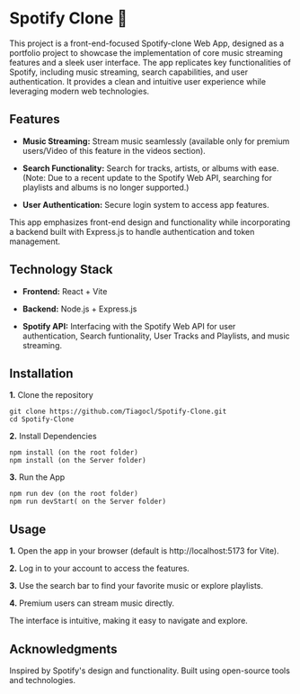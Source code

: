 # Spotify Clone 🎵

This project is a front-end-focused Spotify-clone Web App, designed as a portfolio project to showcase the implementation of core music streaming features and a sleek user interface. The app replicates key functionalities of Spotify, including music streaming, search capabilities, and user authentication. It provides a clean and intuitive user experience while leveraging modern web technologies.



## Features

- **Music Streaming:** Stream music seamlessly (available only for premium users/Video of this feature in the videos section).

- **Search Functionality:**  Search for tracks, artists, or albums with ease. (Note: Due to a recent update to the Spotify Web API, searching for playlists and albums is no longer supported.)

- **User Authentication:** Secure login system to access app features.

This app emphasizes front-end design and functionality while incorporating a backend built with Express.js to handle authentication and token management.

## Technology Stack

- **Frontend:** React + Vite

- **Backend:** Node.js + Express.js

- **Spotify API:** Interfacing with the Spotify Web API for user authentication, Search funtionality, User Tracks and Playlists, and music streaming.


## Installation

**1.** Clone the repository
```
git clone https://github.com/Tiagocl/Spotify-Clone.git
cd Spotify-Clone
```
**2.** Install Dependencies
```
npm install (on the root folder)
npm install (on the Server folder)
```

**3.** Run the App
```
npm run dev (on the root folder)
npm run devStart( on the Server folder)
```

## Usage

**1.** Open the app in your browser (default is http://localhost:5173 for Vite).

**2.** Log in to your account to access the features.

**3.** Use the search bar to find your favorite music or explore playlists.

**4.** Premium users can stream music directly.

The interface is intuitive, making it easy to navigate and explore.

## Acknowledgments
Inspired by Spotify's design and functionality.
Built using open-source tools and technologies.
